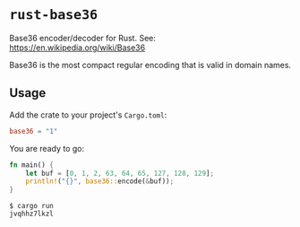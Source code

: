 # `rust-base36`

Base36 encoder/decoder for Rust. See: <https://en.wikipedia.org/wiki/Base36>

Base36 is the most compact regular encoding that is valid in domain names.

## Usage

Add the crate to your project's `Cargo.toml`:

```toml
base36 = "1"
```

You are ready to go:

```rust
fn main() {
    let buf = [0, 1, 2, 63, 64, 65, 127, 128, 129];
    println!("{}", base36::encode(&buf));
}
```

```
$ cargo run
jvqhhz7lkzl
```

